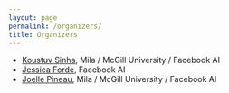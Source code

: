 ```yaml
---
layout: page
permalink: /organizers/
title: Organizers
---
```


* [Koustuv Sinha](https://www.cs.mcgill.ca/~ksinha4/), Mila / McGill University / Facebook AI
* [Jessica Forde](https://github.com/jzf2101), Facebook AI
* [Joelle Pineau](https://www.cs.mcgill.ca/~jpineau/), Mila / McGill University / Facebook AI
